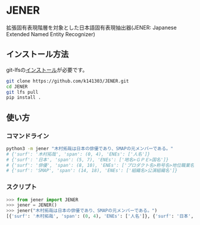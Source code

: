 # JENER
拡張固有表現階層を対象とした日本語固有表現抽出器(JENER: Japanese Extended Named Entity Recognizer)

## インストール方法
git-lfsの[インストール](https://github.com/git-lfs/git-lfs?utm_source=gitlfs_site&utm_medium=installation_link&utm_campaign=gitlfs#installing)が必要です。

```bash
git clone https://github.com/k141303/JENER.git
cd JENER
git lfs pull
pip install .
```

## 使い方

### コマンドライン

```bash
python3 -m jener "木村拓哉は日本の俳優であり、SMAPの元メンバーである。"
# {'surf': '木村拓哉', 'span': (0, 4), 'ENEs': ['人名']}
# {'surf': '日本', 'span': (5, 7), 'ENEs': ['地名>ＧＰＥ>国名']}
# {'surf': '俳優', 'span': (8, 10), 'ENEs': ['プロダクト名>称号名>地位職業名']}
# {'surf': 'SMAP', 'span': (14, 18), 'ENEs': ['組織名>公演組織名']}
```

### スクリプト

```python
>>> from jener import JENER
>>> jener = JENER()
>>> jener("木村拓哉は日本の俳優であり、SMAPの元メンバーである。")
[{'surf': '木村拓哉', 'span': (0, 4), 'ENEs': ['人名']}, {'surf': '日本', 'span': (5, 7), 'ENEs': ['地名>ＧＰＥ>国名']}, {'surf': '俳優', 'span': (8, 10), 'ENEs': ['プロダクト名>称号名>地位職業名']}, {'surf': 'SMAP', 'span': (14, 18), 'ENEs': ['組織名>公演組織名']}]
```

